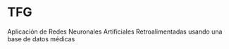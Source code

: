 # TFG
Aplicación de Redes Neuronales Artificiales Retroalimentadas usando una base de datos médicas
